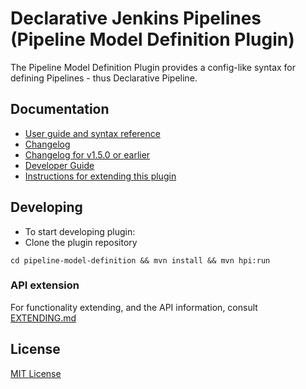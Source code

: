 # Declarative Jenkins Pipelines (Pipeline Model Definition Plugin)

The Pipeline Model Definition Plugin provides a config-like syntax for defining Pipelines - thus Declarative Pipeline.

## Documentation

* [User guide and syntax reference](https://jenkins.io/doc/book/pipeline/)
* [Changelog](https://github.com/jenkinsci/pipeline-model-definition-plugin/releases)
* [Changelog for v1.5.0 or earlier](https://github.com/jenkinsci/pipeline-model-definition-plugin/blob/master/CHANGELOG.md)
* [Developer Guide](https://github.com/jenkinsci/pipeline-model-definition-plugin/blob/master/DEV_GUIDE.md)
* [Instructions for extending this plugin](https://github.com/jenkinsci/pipeline-model-definition-plugin/blob/master/EXTENDING.md)

## Developing
- To start developing plugin: 
- Clone the plugin repository

`cd pipeline-model-definition && mvn install && mvn hpi:run`

### API extension
For functionality extending, and the API information, consult [EXTENDING.md](EXTENDING.md)

## License

[MIT License](https://opensource.org/licenses/mit-license.php)



